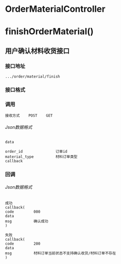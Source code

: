 # OrderMaterialController #
# finishOrderMaterial()
## 用户确认材料收货接口

### 接口地址

```
.../order/material/finish
```

### 接口格式
### 调用

```
接收方式    POST    GET
```
###### Json数据格式
```
data

order_id               订单id
material_type          材料订单类型
callback                
```

### 回调
###### Json数据格式

```
成功
callback(
code         000    
data         
msg          确认成功
)
```

```
失败
callback(
code         200    
data         
msg          材料订单当前状态不支持确认收货/材料订单不存在
)
```
